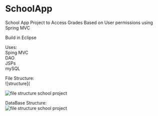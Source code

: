 # SchoolApp
School App Project to Access Grades Based on User permissions using Spring MVC

Build in Eclipse

Uses:  
Sping MVC  
DAO  
JSPs  
mySQL

File Structure:  
![structure](

![file structure school project](https://user-images.githubusercontent.com/32633866/44945092-6566f980-adea-11e8-9fcd-05a130ff819f.png)   




DataBase Structure:   
![file structure school project](https://user-images.githubusercontent.com/32633866/44945108-aced8580-adea-11e8-978b-0c61d2f94d7f.png)

